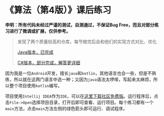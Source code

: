 # 《算法（第4版）》课后练习 

**申明：所有代码未经过严谨的测试，自测通过，不保证Bug Free，而且对部分练习进行了微调或扩展，仅供参考。**

> 发现了两个质量较高的仓库，每节做完后会和他们的实现方式对比、优化
>
> [Java版本，已完成](https://github.com/jimmysuncpt/Algorithms)
>
> [C#版本，部分完成，解答更详细](https://github.com/ikesnowy/Algorithms-4th-Edition-in-Csharp)

因为我是一位`Android`开发，擅长`java`和`kotlin`，其他语言也会一些，但是不熟练，所以就在这两门语言中选一种；又因为`java`语法太啰嗦，写起来太麻烦，所以整个项目使用`kotlin`编写。

项目使用`Intellij IDEA`作为`IDE`，可以在[这里下载社区免费版](<https://www.jetbrains.com/idea/download/>)。运行程序后，点击`File->Open`选择项目目录，打开后即可查看、运行项目。每个练习都有一个`main`方法，点击`main`方法左侧的绿色箭头即可运行、调试程序。

